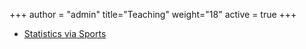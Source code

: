 +++
author = "admin"
title="Teaching"
weight="18"
active = true
+++

* [Statistics via Sports](/lab/) 



